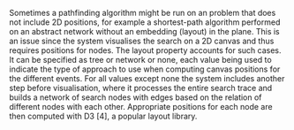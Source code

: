 Sometimes a pathfinding algorithm might be run on an problem that does not include 2D positions, for example a shortest-path algorithm performed on an abstract network without an embedding (layout) in the plane. This is an issue since the system visualises the search on a 2D canvas and thus requires positions for nodes. The layout property accounts for such cases. It can be specified as tree or network or none, each value being used to indicate the type of approach to use when computing canvas positions for the different events. For all values except none the system includes another step before visualisation, where it processes the entire search trace and builds a network of search nodes with edges based on the relation of different nodes with each other. Appropriate positions for each node are then computed with D3 [4], a popular layout library.
